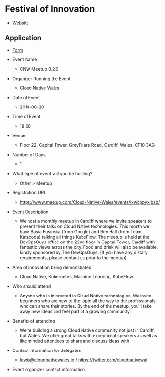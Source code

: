 # Festival of Innovation

* [Website](http://www.festivalofinnovation.org)

## Application

* [Form](http://www.festivalofinnovation.org/get-involved.html)

* Event Name
  * CNW Meetup 0.2.0
* Organizer Running the Event
  * Cloud Native Wales
* Date of Event
  * 2018-06-20
* Time of Event
  * 18:00
* Venue
  * Floor 22, Capital Tower, GreyFriars Road, Cardiff, Wales.  CF10 3AG
* Number of Days
  * 1
* What type of event will you be holding?
  * Other > Meetup
* Registration URL
  * https://www.meetup.com/Cloud-Native-Wales/events/lxwbppyxjbsb/
* Event Description
  * We host a monthly meetup in Cardiff where we invite speakers to present their talks on Cloud Native technologies.  This month we have Basia Fusinska (from Google) and Ben Hall (from Team Katacoda) talking all things KubeFlow.  The meetup is held at the DevOpsGuys office on the 22nd floor in Capital Tower, Cardiff with fantastic views across the city.  Food and drink will also be available, kindly sponsored by The DevOpsGuys.  (If you have any dietary requirements, please contact us prior to the meetup).
* Area of innovation being demonstrated
  * Cloud Native, Kubernetes, Machine Learning, KubeFlow
* Who should attend
  * Anyone who is interested in Cloud Native technologies.  We invite beginners who are new to the topic all the way to the professionals who can share their stories.  By the end of the meetup, you'll take away new ideas and feel part of a growing community.
* Benefits of attending
  * We're building a strong Cloud Native community not just in Cardiff, but Wales.  We offer great talks with exceptional speakers as well as like minded attendees to share and discuss ideas with.
* Contact information for delegates
  * lewis@cloudnativewales.io / https://twitter.com/cloudnativewal
* Event organizer contact information